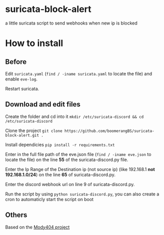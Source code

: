 # suricata-block-alert
a little suricata script to send webhooks when new ip is blocked

# How to install
## Before

Edit `suricata.yaml` (`find / -iname suricata.yaml` to locate the file) and enable `eve-log`.

Restart suricata.


## Download and edit files

Create the folder and cd into it `mkdir /etc/suricata-discord && cd /etc/suricata-discord`

Clone the project `git clone https://github.com/boomerangBS/suricata-block-alert.git .`

Install dependicies `pip install -r requirements.txt`

Enter in the full file path of the eve.json file (`find / -iname eve.json` to locate the file) on the line **55** of the suricata-discord.py file.

Enter the Ip Range of the Destination ip (not source ip) (like 192.168.1 **not 192.168.1.0/24**) on the line **65** of  suricata-discord.py.

Enter the discord webhook url on line 9 of suricata-discord.py.

Run the script by using `python suricata-discord.py`, you can also create a cron to automaticly start the script on boot


## Others

Based on the [Mody404 project](https://github.com/Mody404/Suricata-to-Discord)
